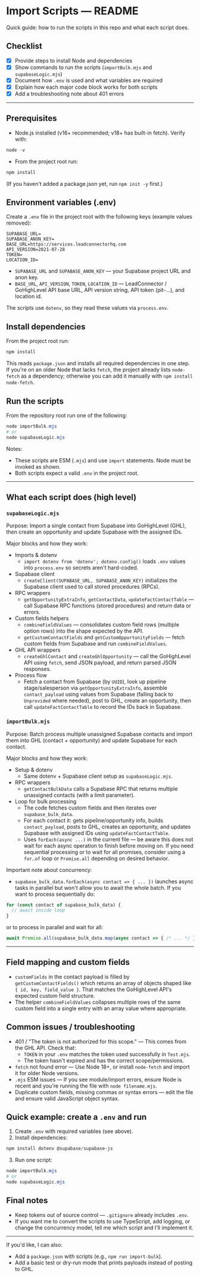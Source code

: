 # Import Scripts — README

Quick guide: how to run the scripts in this repo and what each script does.

## Checklist
- [x] Provide steps to install Node and dependencies
- [x] Show commands to run the scripts (`importBulk.mjs` and `supabaseLogic.mjs`)
- [x] Document how `.env` is used and what variables are required
- [x] Explain how each major code block works for both scripts
- [x] Add a troubleshooting note about 401 errors

---

## Prerequisites
- Node.js installed (v16+ recommended; v18+ has built-in fetch). Verify with:

```powershell
node -v
```

- From the project root run:

```powershell
npm install
```

(If you haven't added a package.json yet, run `npm init -y` first.)

## Environment variables (.env)
Create a `.env` file in the project root with the following keys (example values removed):

```
SUPABASE_URL=
SUPABASE_ANON_KEY=
BASE_URL=https://services.leadconnectorhq.com
API_VERSION=2021-07-28
TOKEN=
LOCATION_ID=
```

- `SUPABASE_URL` and `SUPABASE_ANON_KEY` — your Supabase project URL and anon key.
- `BASE_URL`, `API_VERSION`, `TOKEN`, `LOCATION_ID` — LeadConnector / GoHighLevel API base URL, API version string, API token (pit-...), and location id.

The scripts use `dotenv`, so they read these values via `process.env`.

## Install dependencies

From the project root run:

```powershell
npm install
```

This reads `package.json` and installs all required dependencies in one step. If you're on an older Node that lacks `fetch`, the project already lists `node-fetch` as a dependency; otherwise you can add it manually with `npm install node-fetch`.

## Run the scripts
From the repository root run one of the following:

```powershell
node importBulk.mjs
# or
node supabaseLogic.mjs
```

Notes:
- These scripts are ESM (`.mjs`) and use `import` statements. Node must be invoked as shown.
- Both scripts expect a valid `.env` in the project root.

---

## What each script does (high level)

### `supabaseLogic.mjs`
Purpose: Import a single contact from Supabase into GoHighLevel (GHL), then create an opportunity and update Supabase with the assigned IDs.

Major blocks and how they work:
- Imports & dotenv
  - `import dotenv from 'dotenv'; dotenv.config()` loads `.env` values into `process.env` so secrets aren't hard-coded.
- Supabase client
  - `createClient(SUPABASE_URL, SUPABASE_ANON_KEY)` initializes the Supabase client used to call stored procedures (RPCs).
- RPC wrappers
  - `getOpportunityExtraInfo`, `getContactData`, `updateFactContactTable` — call Supabase RPC functions (stored procedures) and return data or errors.
- Custom fields helpers
  - `combineFieldValues` — consolidates custom field rows (multiple option rows) into the shape expected by the API.
  - `getCustomContactFields` and `getCustomOpportunityFields` — fetch custom fields from Supabase and run `combineFieldValues`.
- GHL API wrappers
  - `createGhlContact` and `createGhlOpportunity` — call the GoHighLevel API using `fetch`, send JSON payload, and return parsed JSON responses.
- Process flow
  - Fetch a contact from Supabase (by `UUID`), look up pipeline stage/salesperson via `getOpportunityExtraInfo`, assemble `contact_payload` using values from Supabase (falling back to `Unprovided` where needed), post to GHL, create an opportunity, then call `updateFactContactTable` to record the IDs back in Supabase.

### `importBulk.mjs`
Purpose: Batch process multiple unassigned Supabase contacts and import them into GHL (contact + opportunity) and update Supabase for each contact.

Major blocks and how they work:
- Setup & dotenv
  - Same dotenv + Supabase client setup as `supabaseLogic.mjs`.
- RPC wrappers
  - `getContactBulkData` calls a Supabase RPC that returns multiple unassigned contacts (with a limit parameter).
- Loop for bulk processing
  - The code fetches custom fields and then iterates over `supabase_bulk_data`.
  - For each contact it: gets pipeline/opportunity info, builds `contact_payload`, posts to GHL, creates an opportunity, and updates Supabase with assigned IDs using `updateFactContactTable`.
  - Uses `forEach(async ...)` in the current file — be aware this does not wait for each async operation to finish before moving on. If you need sequential processing or to wait for all promises, consider using a `for`..`of` loop or `Promise.all` depending on desired behavior.

Important note about concurrency:
- `supabase_bulk_data.forEach(async contact => { ... })` launches async tasks in parallel but won't allow you to await the whole batch. If you want to process sequentially do:

```javascript
for (const contact of supabase_bulk_data) {
  // await inside loop
}
```

or to process in parallel and wait for all:

```javascript
await Promise.all(supabase_bulk_data.map(async contact => { /* ... */ }))
```

---

## Field mapping and custom fields
- `customFields` in the contact payload is filled by `getCustomContactFields()` which returns an array of objects shaped like `{ id, key, field_value }`. That matches the GoHighLevel API's expected custom field structure.
- The helper `combineFieldValues` collapses multiple rows of the same custom field into a single entry with an array value where appropriate.

## Common issues / troubleshooting
- 401 / "The token is not authorized for this scope." — This comes from the GHL API. Check that:
  - `TOKEN` in your `.env` matches the token used successfully in `Test.mjs`.
  - The token hasn't expired and has the correct scope/permissions.
- `fetch` not found error — Use Node 18+, or install `node-fetch` and import it for older Node versions.
- `.mjs` ESM issues — If you see module/import errors, ensure Node is recent and you're running the file with `node filename.mjs`.
- Duplicate custom fields, missing commas or syntax errors — edit the file and ensure valid JavaScript object syntax.

## Quick example: create a `.env` and run
1. Create `.env` with required variables (see above).
2. Install dependencies:

```powershell
npm install dotenv @supabase/supabase-js
```

3. Run one script:

```powershell
node importBulk.mjs
# or
node supabaseLogic.mjs
```

## Final notes
- Keep tokens out of source control — `.gitignore` already includes `.env`.
- If you want me to convert the scripts to use TypeScript, add logging, or change the concurrency model, tell me which script and I'll implement it.

---

If you'd like, I can also:
- Add a `package.json` with scripts (e.g., `npm run import-bulk`).
- Add a basic test or dry-run mode that prints payloads instead of posting to GHL.
